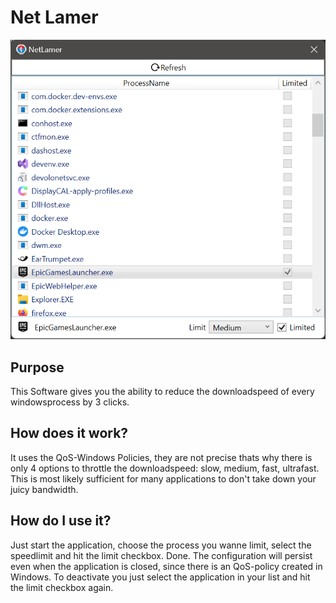 # Net Lamer

![NetLamer banner](https://github.com/nyomen/NetLamer/blob/master/Readme/NetLamerScreenshot.png)

## Purpose

This Software gives you the ability to reduce the downloadspeed of every windowsprocess by 3 clicks.

## How does it work?

It uses the QoS-Windows Policies, they are not precise thats why there is only 4 options to throttle the downloadspeed: slow, medium, fast, ultrafast. This is most likely sufficient for many applications to don't take down your juicy bandwidth.

## How do I use it?

Just start the application, choose the process you wanne limit, select the speedlimit and hit the limit checkbox. Done.
The configuration will persist even when the application is closed, since there is an QoS-policy created in Windows.
To deactivate you just select the application in your list and hit the limit checkbox again.
